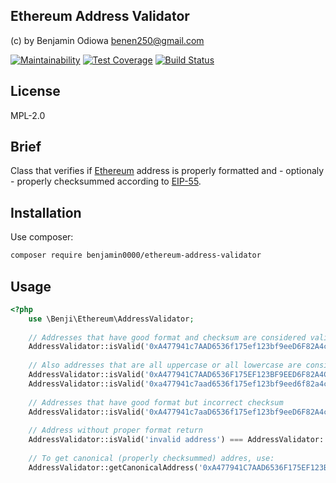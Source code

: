 Ethereum Address Validator
--
(c) by Benjamin Odiowa <benen250@gmail.com>

[![Maintainability](https://api.codeclimate.com/v1/badges/6ed9a66abca4f38be143/maintainability)](https://codeclimate.com/github/Benjamin0000/ethereum-address-validator/maintainability) [![Test Coverage](https://api.codeclimate.com/v1/badges/6ed9a66abca4f38be143/test_coverage)](https://codeclimate.com/github/Benjamin0000/ethereum-address-validator/test_coverage) [![Build Status](https://travis-ci.org/Benjamin0000/ethereum-address-validator.svg?branch=master)](https://travis-ci.org/Benjamin0000/ethereum-address-validator)

## License
MPL-2.0

## Brief
Class that verifies if [Ethereum](https://www.ethereum.org/) address is properly formatted and - optionaly - properly checksummed according to [EIP-55](https://github.com/ethereum/EIPs/blob/master/EIPS/eip-55.md).

## Installation
Use composer:

```bash
composer require benjamin0000/ethereum-address-validator
```

## Usage
```php
<?php
    use \Benji\Ethereum\AddressValidator;
    
    // Addresses that have good format and checksum are considered valid
    AddressValidator::isValid('0xA477941c7AAD6536f175ef123bf9eeD6F82A4c85') === AddressValidator::ADDRESS_VALID;
    
    // Also addresses that are all uppercase or all lowercase are considered valid (no checksum check performed)
    AddressValidator::isValid('0xA477941C7AAD6536F175EF123BF9EED6F82A4C85') === AddressValidator::ADDRESS_VALID;
    AddressValidator::isValid('0xa477941c7aad6536f175ef123bf9eed6f82a4c85') === AddressValidator::ADDRESS_VALID;
    
    // Addresses that have good format but incorrect checksum
    AddressValidator::isValid('0xA477941c7aaD6536f175ef123bf9eeD6F82A4c85') === AddressValidator::ADDRESS_CHECKSUM_INVALID;
    
    // Address without proper format return
    AddressValidator::isValid('invalid address') === AddressValidator::ADDRESS_INVALID;
    
    // To get canonical (properly checksummed) addres, use:
    AddressValidator::getCanonicalAddress('0xA477941C7AAD6536F175EF123BF9EED6F82A4C85') === '0xA477941c7AAD6536f175ef123bf9eeD6F82A4c85'
```
